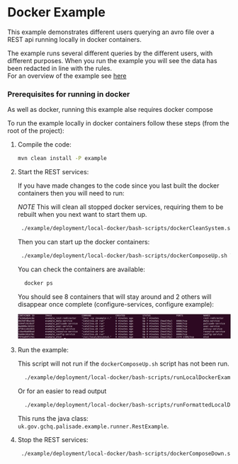 # Docker Example

This example demonstrates different users querying an avro file over a REST api running locally in docker containers.

The example runs several different queries by the different users, with different purposes. When you run the example you will see the data has been redacted in line with the rules.  
For an overview of the example see [here](../../README.md)

### Prerequisites for running in docker 
As well as docker, running this example alse requires docker compose

To run the example locally in docker containers follow these steps (from the root of the project):

1. Compile the code:
    ```bash
    mvn clean install -P example
    ```

2. Start the REST services:

    If you have made changes to the code since you last built the docker containers then you will need to run:
    
    *NOTE* This will clean all stopped docker services, requiring them to be rebuilt when you next want to start them up. 
    ```bash
     ./example/deployment/local-docker/bash-scripts/dockerCleanSystem.sh TRUE
    ```

    Then you can start up the docker containers:
    ```bash
     ./example/deployment/local-docker/bash-scripts/dockerComposeUp.sh TRUE
    ```

    You can check the containers are available:
    
    ```bash
      docker ps
    ```

    You should see 8 containers that will stay around and 2 others will disappear once complete (configure-services, configure example):
    
    ![Output from docker ps](../../../doc/img/DockerPSScreenshot.png?raw=true "Output from docker ps")

3. Run the example:

    This script will not run if the `dockerComposeUp.sh` script has not been run.
    
    ```bash
      ./example/deployment/local-docker/bash-scripts/runLocalDockerExample.sh
    ```
    Or for an easier to read output
    ```bash
      ./example/deployment/local-docker/bash-scripts/runFormattedLocalDockerExample.sh
    ```  
    This runs the java class: `uk.gov.gchq.palisade.example.runner.RestExample`.
    
4. Stop the REST services:

    ```bash
     ./example/deployment/local-docker/bash-scripts/dockerComposeDown.sh
    ```

